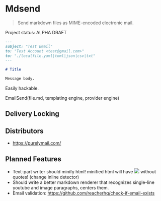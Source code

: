 # Mdsend

> Send markdown files as MIME-encoded electronic mail.

Project status: ALPHA DRAFT

```markdown
---
subject: "Test Email"
to: "Test Account <test@gmail.com>"
to: "./localfile.yaml|toml|json|csv|txt"
---

# Title

Message body.
```

Easily hackable.

EmailSend(file.md, templating engine, provider engine)

## Delivery Locking

## Distributors

- https://purelymail.com/

## Planned Features

- Text-part writer should minify html! minified html will have <img src=url> without quotes! (change inline detector)
- Should write a better markdown renderer that recognizes single-line youtube and image paragraphs, centers them.
- Email validation: https://github.com/reacherhq/check-if-email-exists
